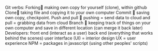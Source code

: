 Git verbs:
Forking making own copy for yourself (clone), within github
Clone taking file and copying it to your own computer
Commit  saving own copy, checkpoint. 
Push and pull  pushing = send data to cloud and pull = grabbing data from cloud
Branch  keeping track of things on your own computer and save in different location (can merge it back later)
Developers:
front end (interact as a user) back end (everything that works behind the scenes)
user interface (UI) = interior design
UX = user experience
NPM = packages in javascript (using other peoples' scripts)